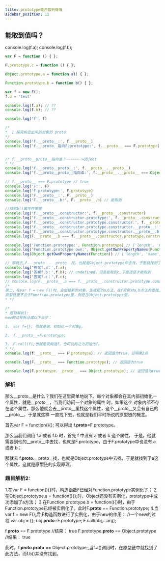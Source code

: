 ```yaml
---
title: prototype能否取到值吗
sidebar_position: 11
---
```


## 能取到值吗？
console.log(f.a);
console.log(f.b); 

```js
var F = function () { };

F.prototype.c = function () { };

Object.prototype.a = function a() { };

Function.prototype.b = function b() { };

var f = new F();
f.d = 'test'

console.log(f.a); // ??
console.log(f.b); // ??

console.log('f', f)
```

```js
/*
*  1.探究构造出来的对象的 proto
*/
console.log('f.__proto__:', f.__proto__)
console.log('f.__proto__指向F.prototype:', f.__proto__ === F.prototype) // true


/* f.__proto__proto__指向谁？------->Object
* */
console.log('f.__proto__proto__:', f.__proto__.__proto__)
console.log('f.__proto__proto__指向谁:', f.__proto__.__proto__ === Object.prototype) // true

// f.__proto__ === F.prototype // true
console.log('F:', F)
console.log('F.prototype:', F.prototype)
console.log('F.__proto__:', F.__proto__)
console.log('F.__proto__.b:', F.__proto__.b) // 能取到

//探究b()属性在哪里
console.log('f.__proto__.constructor:', f.__proto__.constructor)
console.log('f.__proto__.constructor.prototype:', f.__proto__.constructor.prototype)
console.log('f.__proto__.constructor.prototype.constructor:', f.__proto__.constructor.prototype.constructor)
console.log('f.__proto__.constructor.prototype.constructor.__proto__:', f.__proto__.constructor.prototype.constructor.__proto__)
console.log('f.__proto__.constructor.prototype.constructor.__proto__.b:', f.__proto__.constructor.prototype.constructor.__proto__.b)
console.log(F.__proto__.b === f.__proto__.constructor.prototype.constructor.__proto__.b) // true

console.log('Function.prototype:', Function.prototype) // ['length', 'name', 'arguments', 'caller', 'constructor', 'apply', 'bind', 'call', 'toString', 'b']
console.log('Function.prototype own:', Object.getOwnPropertyNames(Function.prototype))
console.log(Object.getOwnPropertyNames(Function)) // ['length', 'name', 'prototype']

// 那就去 f.__proto__.__proto__找，也就是Object.prototype中去找，于是就找到了a这个属性。
console.log('答案f.a：',f.a);
console.log('答案f.b：',f.b); // undefined，但是能取到c,下面途径才能取到
console.log('答案f.c：',f.c);
// console.log(F.__proto__.b === f.__proto__.constructor.prototype.constructor.__proto__.b) // true
/*
第二，在var f = new F()时，会创建新的对象，生成新的a方法，在f实例对a,b方法的查找上，
原型链里不会去Function.prototype里，而是在Object.prototype里，
* */

/*
* 题目解析1:
new的过程拆分成以下三步：

1、 var f={}; 也就是说，初始化一个对象p。

2、 f.__proto__=F.prototype;

3、 F.call(f);也就是说构造f，也可以称之为初始化f。
* */
console.log(f.__proto__ === F.prototype); // 返回值为true，证明第2点

console.log(F.__proto__ === Function.prototype); // 返回值为true

console.log(F.prototype.__proto__ === Object.prototype); // 返回值为true
```

### 解析
那么__proto__是什么？我们在这里简单地说下。每个对象都会在其内部初始化一个属性，就是__proto__，当我们访问一个对象的属性 时，如果这个
对象内部不存在这个属性，那么他就会去__proto__里找这个属性，这个__proto__又会有自己的__proto__，于是就这样 一直找下去，也就是我们平时所说的原型链的概念。

首先var F = function(){}; 可以得出 f.__proto__=F.prototype。

那么当我们调用 f.a 或者 f.b 时，首先 f 中没有 a 或者 b 这个属性， 于是，他就需要到他的__proto__中去找，也就是F.prototype，由于F.prototype中也没有 a 或者 b；

那就去 f.__proto__.__proto__找，也就是Object.prototype中去找，于是就找到了a这个属性。这就是原型链的实现原理。

### 题目解析2:
1.在var F = function(){}时，构造函数F已经对Function.prototype实例化了；
2.在Object.prototype.a = function(){};时，Object还没有实例化，prototype中成功添加了a方法；
3.在Function.prototype.b = function(){}时，由于Function.prototype已经被实例化了，此时F.__proto__ == Function.prototype;
4.当var f = new F();后,F构造函数进行了实例化，由于new的作用：
//一个new的过程
var obj = {};
obj.__proto__=F.prototype;
F.call(obj,...arg);

f.__proto__ == F.prototype
//结果： true
F.prototype.__proto__ == Object.prototype
//结果： true

此时，f.__proto__.__proto__ == Object.prototype;,当f.a()调用时，在原型链中就找到了此方法，而f.b()并没有找到。
